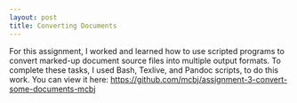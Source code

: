 ```yaml
---
layout: post
title: Converting Documents
---
```

For this assignment, I worked and learned how to use scripted programs to convert marked-up document source files into multiple output formats.
To complete these tasks, I used Bash, Texlive, and Pandoc scripts, to do this work. You can view it here:
<https://github.com/mcbj/assignment-3-convert-some-documents-mcbj>
